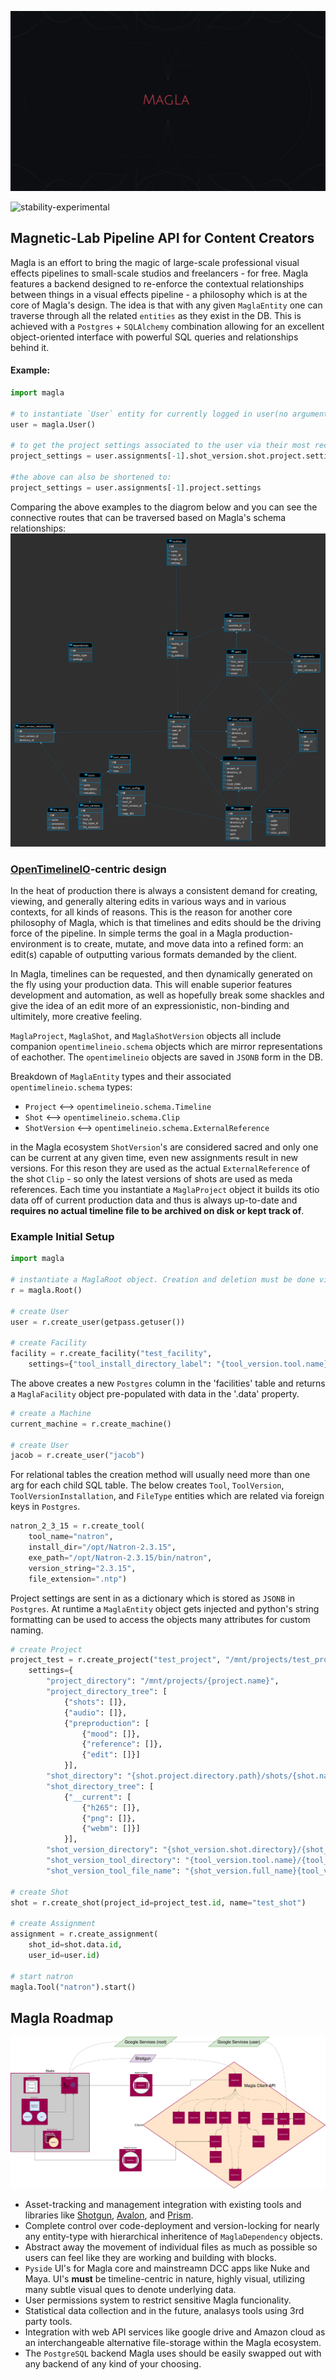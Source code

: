 <p align="center">
  <img src="media/magla_banner.png">
</p>

![stability-experimental](https://img.shields.io/badge/stability-experimental-orange.svg)

## Magnetic-Lab Pipeline API for Content Creators

Magla is an effort to bring the magic of large-scale professional visual effects pipelines to small-scale studios and freelancers - for free. Magla features a backend designed to re-enforce the contextual relationships between things in a visual effects pipeline - a philosophy which is at the core of Magla's design. The idea is that with any given `MaglaEntity` one can traverse through all the related `entities` as they exist in the DB. This is achieved with a `Postgres` + `SQLAlchemy` combination allowing for an excellent object-oriented interface with powerful SQL queries and relationships behind it.

#### Example:
```python
import magla

# to instantiate `User` entity for currently logged in user(no argument is needed, user's name is used):
user = magla.User()

# to get the project settings associated to the user via their most recent assignment:
project_settings = user.assignments[-1].shot_version.shot.project.settings

#the above can also be shortened to:
project_settings = user.assignments[-1].project.settings
```
Comparing the above examples to the diagrom below and you can see the connective routes that can be traversed based on Magla's schema relationships:
<img src="media/ERD.png">

### [OpenTimelineIO](https://github.com/PixarAnimationStudios/OpenTimelineIO)-centric design
In the heat of production there is always a consistent demand for creating, viewing, and generally altering edits in various ways and in various contexts, for all kinds of reasons. This is the reason for another core philosophy of Magla, which is that timelines and edits should be the driving force of the pipeline. In simple terms the goal in a Magla production-environment is to create, mutate, and move data into a refined form: an edit(s) capable of outputting various formats demanded by the client.

In Magla, timelines can be requested, and then dynamically generated on the fly using your production data. This will enable superior features development and automation, as well as hopefully break some shackles and give the idea of an edit more of an expressionistic, non-binding and ultimitely, more creative feeling. 

`MaglaProject`, `MaglaShot`, and `MaglaShotVersion` objects all include companion `opentimelineio.schema` objects which are mirror representations of eachother. The `opentimelineio` objects are saved in `JSONB` form in the DB.

Breakdown of `MaglaEntity` types and their associated `opentimelineio.schema` types:
- `Project` <--> `opentimelineio.schema.Timeline`
- `Shot` <--> `opentimelineio.schema.Clip`
- `ShotVersion` <--> `opentimelineio.schema.ExternalReference`

in the Magla ecosystem `ShotVersion`'s are considered sacred and only one can be current at any given time, even new assignments result in new versions. For this reson they are used as the actual `ExternalReference` of the shot `Clip` -  so only the latest versions of shots are used as meda references. Each time you instantiate a `MaglaProject` object it builds its otio data off of current production data and thus is always up-to-date and **requires no actual timeline file to  be archived on disk or kept track of**.

### Example Initial Setup
```python
import magla

# instantiate a MaglaRoot object. Creation and deletion must be done via the MaglaRoot class.
r = magla.Root()

# create User
user = r.create_user(getpass.getuser())

# create Facility
facility = r.create_facility("test_facility",
	settings={"tool_install_directory_label": "{tool_version.tool.name}_{tool_version.string}"})
```
The above creates a new `Postgres` column in the 'facilities' table and returns a `MaglaFacility` object pre-populated with data in the '<MaglaEntity>.data' property.

```python
# create a Machine
current_machine = r.create_machine()

# create User
jacob = r.create_user("jacob")
```

For relational tables the creation method will usually need more than one arg for each child SQL table.
The below creates `Tool`, `ToolVersion`, `ToolVersionInstallation`, and `FileType` entities which are related via foreign keys in `Postgres`.
```python
natron_2_3_15 = r.create_tool(
	tool_name="natron",
	install_dir="/opt/Natron-2.3.15",
	exe_path="/opt/Natron-2.3.15/bin/natron",
	version_string="2.3.15",
	file_extension=".ntp")
```

Project settings are sent in as a dictionary which is stored as `JSONB` in `Postgres`. At runtime a `MaglaEntity` object gets injected and python's string formatting can be used to access the objects many attributes for custom naming.
```python
# create Project
project_test = r.create_project("test_project", "/mnt/projects/test_project",
	settings={
		"project_directory": "/mnt/projects/{project.name}",
		"project_directory_tree": [
			{"shots": []},
			{"audio": []},
			{"preproduction": [
				{"mood": []},
				{"reference": []},
				{"edit": []}]
			}],
		"shot_directory": "{shot.project.directory.path}/shots/{shot.name}",
		"shot_directory_tree": [
			{"__current": [
				{"h265": []},
				{"png": []},
				{"webm": []}]
			}],
		"shot_version_directory": "{shot_version.shot.directory}/{shot_version.full_name}",
		"shot_version_tool_directory": "{tool_version.tool.name}/{tool_version.string}",
		"shot_version_tool_file_name": "{shot_version.full_name}{tool_version.file_extension}"})

# create Shot
shot = r.create_shot(project_id=project_test.id, name="test_shot")

# create Assignment
assignment = r.create_assignment(
	shot_id=shot.data.id,
	user_id=user.id)

# start natron
magla.Tool("natron").start()
```

## Magla Roadmap
<p>
<img src="media/magla.png">
</p>

- Asset-tracking and management integration with existing tools and libraries like [Shotgun](https://github.com/shotgunsoftware/python-api), [Avalon](https://github.com/getavalon/core), and [Prism](https://github.com/RichardFrangenberg/Prism).
- Complete control over code-deployment and version-locking for nearly any entity-type with hierarchical inheritence of `MaglaDependency` objects. 
- Abstract away the movement of individual files as much as possible so users can feel like they are working and building with blocks.
- `Pyside` UI's for Magla core and mainstreamn DCC apps like Nuke and Maya. UI's **must** be timeline-centric in nature, highly visual, utilizing many subtle visual ques to denote underlying data.
- User permissions system to restrict sensitive Magla funcionality.
- Statistical data collection and in the future, analasys tools using 3rd party tools.
- Integration with web API services like google drive and Amazon cloud as an interchangeable alternative file-storage within the Magla ecosystem.
- The `PostgreSQL` backend Magla uses should be easily swapped out with any backend of any kind of your choosing.
